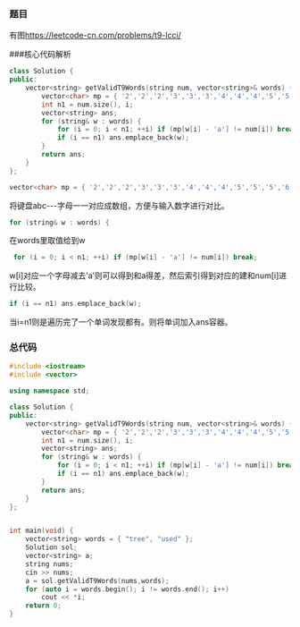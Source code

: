 ### 题目 
有图<https://leetcode-cn.com/problems/t9-lcci/>

###核心代码解析
~~~ c++
class Solution {
public:
    vector<string> getValidT9Words(string num, vector<string>& words) {
        vector<char> mp = { '2','2','2','3','3','3','4','4','4','5','5','5','6','6','6','7','7','7','7','8','8','8','9','9','9','9' };
        int n1 = num.size(), i;
        vector<string> ans;
        for (string& w : words) {
            for (i = 0; i < n1; ++i) if (mp[w[i] - 'a'] != num[i]) break;
            if (i == n1) ans.emplace_back(w);
        }
        return ans;
    }
};
~~~
~~~ c++
vector<char> mp = { '2','2','2','3','3','3','4','4','4','5','5','5','6','6','6','7','7','7','7','8','8','8','9','9','9','9' };
~~~
将键盘abc---字母一一对应成数组，方便与输入数字进行对比。

~~~ c++
for (string& w : words) {
~~~
在words里取值给到w

~~~ c++
 for (i = 0; i < n1; ++i) if (mp[w[i] - 'a'] != num[i]) break;
 ~~~
w[i]对应一个字母减去'a’则可以得到和a得差，然后索引得到对应的建和num[i]进行比较。

~~~ c++
if (i == n1) ans.emplace_back(w);
~~~
当i=n1则是遍历完了一个单词发现都有。则将单词加入ans容器。

### 总代码
~~~ c++
#include <iostream>
#include <vector>

using namespace std;

class Solution {
public:
    vector<string> getValidT9Words(string num, vector<string>& words) {
        vector<char> mp = { '2','2','2','3','3','3','4','4','4','5','5','5','6','6','6','7','7','7','7','8','8','8','9','9','9','9' };
        int n1 = num.size(), i;
        vector<string> ans;
        for (string& w : words) {
            for (i = 0; i < n1; ++i) if (mp[w[i] - 'a'] != num[i]) break;
            if (i == n1) ans.emplace_back(w);
        }
        return ans;
    }
};


int main(void) {
	vector<string> words = { "tree", "used" };
    Solution sol;
    vector<string> a;
    string nums;
    cin >> nums;
    a = sol.getValidT9Words(nums,words);
    for (auto i = words.begin(); i != words.end(); i++)
        cout << *i;
	return 0;
}
~~~
